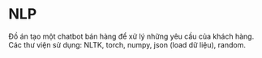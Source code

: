 # NLP
Đồ án tạo một chatbot bán hàng để xử lý những yêu cầu của khách hàng.
Các thư viện sử dụng: NLTK, torch, numpy, json (load dữ liệu), random.
